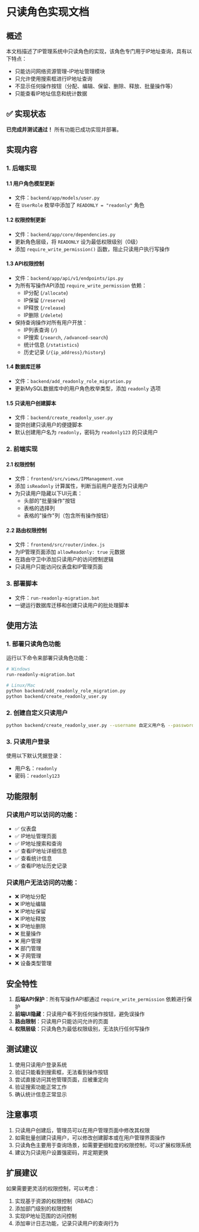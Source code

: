 # 只读角色实现文档

## 概述

本文档描述了IP管理系统中只读角色的实现，该角色专门用于IP地址查询，具有以下特点：

- 只能访问网络资源管理-IP地址管理模块
- 只允许使用搜索框进行IP地址查询
- 不显示任何操作按钮（分配、编辑、保留、删除、释放、批量操作等）
- 只能查看IP地址信息和统计数据

## ✅ 实现状态

**已完成并测试通过！** 所有功能已成功实现并部署。

## 实现内容

### 1. 后端实现

#### 1.1 用户角色模型更新
- 文件：`backend/app/models/user.py`
- 在 `UserRole` 枚举中添加了 `READONLY = "readonly"` 角色

#### 1.2 权限控制更新
- 文件：`backend/app/core/dependencies.py`
- 更新角色层级，将 `READONLY` 设为最低权限级别（0级）
- 添加 `require_write_permission()` 函数，阻止只读用户执行写操作

#### 1.3 API权限控制
- 文件：`backend/app/api/v1/endpoints/ips.py`
- 为所有写操作API添加 `require_write_permission` 依赖：
  - IP分配 (`/allocate`)
  - IP保留 (`/reserve`)
  - IP释放 (`/release`)
  - IP删除 (`/delete`)
- 保持查询操作对所有用户开放：
  - IP列表查询 (`/`)
  - IP搜索 (`/search`, `/advanced-search`)
  - 统计信息 (`/statistics`)
  - 历史记录 (`/{ip_address}/history`)

#### 1.4 数据库迁移
- 文件：`backend/add_readonly_role_migration.py`
- 更新MySQL数据库中的用户角色枚举类型，添加 `readonly` 选项

#### 1.5 只读用户创建脚本
- 文件：`backend/create_readonly_user.py`
- 提供创建只读用户的便捷脚本
- 默认创建用户名为 `readonly`，密码为 `readonly123` 的只读用户

### 2. 前端实现

#### 2.1 权限控制
- 文件：`frontend/src/views/IPManagement.vue`
- 添加 `isReadonly` 计算属性，判断当前用户是否为只读用户
- 为只读用户隐藏以下UI元素：
  - 头部的"批量操作"按钮
  - 表格的选择列
  - 表格的"操作"列（包含所有操作按钮）

#### 2.2 路由权限控制
- 文件：`frontend/src/router/index.js`
- 为IP管理页面添加 `allowReadonly: true` 元数据
- 在路由守卫中添加只读用户的访问控制逻辑
- 只读用户只能访问仪表盘和IP管理页面

### 3. 部署脚本
- 文件：`run-readonly-migration.bat`
- 一键运行数据库迁移和创建只读用户的批处理脚本

## 使用方法

### 1. 部署只读角色功能

运行以下命令来部署只读角色功能：

```bash
# Windows
run-readonly-migration.bat

# Linux/Mac
python backend/add_readonly_role_migration.py
python backend/create_readonly_user.py
```

### 2. 创建自定义只读用户

```bash
python backend/create_readonly_user.py --username 自定义用户名 --password 自定义密码 --email 邮箱地址
```

### 3. 只读用户登录

使用以下默认凭据登录：
- 用户名：`readonly`
- 密码：`readonly123`

## 功能限制

### 只读用户可以访问的功能：
- ✅ 仪表盘
- ✅ IP地址管理页面
- ✅ IP地址搜索和查询
- ✅ 查看IP地址详细信息
- ✅ 查看统计信息
- ✅ 查看IP地址历史记录

### 只读用户无法访问的功能：
- ❌ IP地址分配
- ❌ IP地址编辑
- ❌ IP地址保留
- ❌ IP地址释放
- ❌ IP地址删除
- ❌ 批量操作
- ❌ 用户管理
- ❌ 部门管理
- ❌ 子网管理
- ❌ 设备类型管理

## 安全特性

1. **后端API保护**：所有写操作API都通过 `require_write_permission` 依赖进行保护
2. **前端UI隐藏**：只读用户看不到任何操作按钮，避免误操作
3. **路由限制**：只读用户只能访问允许的页面
4. **权限层级**：只读角色为最低权限级别，无法执行任何写操作

## 测试建议

1. 使用只读用户登录系统
2. 验证只能看到搜索框，无法看到操作按钮
3. 尝试直接访问其他管理页面，应被重定向
4. 验证搜索功能正常工作
5. 确认统计信息正常显示

## 注意事项

1. 只读用户创建后，管理员可以在用户管理页面中修改其权限
2. 如需批量创建只读用户，可以修改创建脚本或在用户管理界面操作
3. 只读角色主要用于查询场景，如需要更细粒度的权限控制，可以扩展权限系统
4. 建议为只读用户设置强密码，并定期更换

## 扩展建议

如果需要更灵活的权限控制，可以考虑：

1. 实现基于资源的权限控制（RBAC）
2. 添加部门级别的权限控制
3. 实现IP地址范围的访问控制
4. 添加审计日志功能，记录只读用户的查询行为